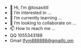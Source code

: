 - 👋 Hi, I’m @tosasitill
- 👀 I’m interested in ...
- 🌱 I’m currently learning ...
- 💞️ I’m looking to collaborate on ...
- 📫 How to reach me ...
- QQ 1055343188
- Gmail lfym888888@gmaillc.om

<!---
tosasitill/tosasitill is a ✨ special ✨ repository because its `README.md` (this file) appears on your GitHub profile.
You can click the Preview link to take a look at your changes.
--->
